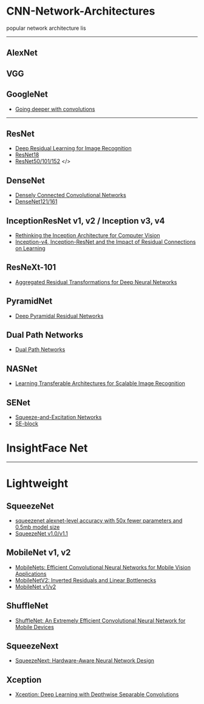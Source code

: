 # CNN-Network-Architectures
popular network architecture lis

---

## AlexNet

## VGG 

## GoogleNet
- [Going deeper with convolutions](https://arxiv.org/pdf/1409.4842.pdf)

---

## ResNet
- [Deep Residual Learning for Image Recognition](https://arxiv.org/pdf/1512.03385.pdf)
- [ResNet18](https://github.com/HolmesShuan/ResNet-18-Caffemodel-on-ImageNet)
- [ResNet50/101/152](https://github.com/KaimingHe/deep-residual-networks)
</>

## DenseNet
- [Densely Connected Convolutional Networks](https://arxiv.org/pdf/1608.06993.pdf)
- [DenseNet121/161](https://github.com/shicai/DenseNet-Caffe)


## InceptionResNet v1, v2 / Inception v3, v4
- [Rethinking the Inception Architecture for Computer Vision](https://arxiv.org/pdf/1512.00567.pdf)
- [Inception-v4, Inception-ResNet and
the Impact of Residual Connections on Learning](https://arxiv.org/pdf/1602.07261.pdf)

## ResNeXt-101
- [Aggregated Residual Transformations for Deep Neural Networks](https://arxiv.org/pdf/1709.01507.pdf)

## PyramidNet
- [Deep Pyramidal Residual Networks](https://arxiv.org/pdf/1610.02915.pdf)

## Dual Path Networks
- [Dual Path Networks](https://arxiv.org/pdf/1707.01629.pdf)


## NASNet
- [Learning Transferable Architectures for Scalable Image Recognition](https://arxiv.org/pdf/1707.07012.pdf)


## SENet
- [Squeeze-and-Excitation Networks](https://arxiv.org/pdf/1709.01507.pdf)
- [SE-block](https://github.com/hujie-frank/SENet)



# InsightFace Net

---

# Lightweight

## SqueezeNet
- [squeezenet alexnet-level accuracy with 50x fewer parameters and 0.5mb model size](https://arxiv.org/pdf/1602.07360.pdf)
- [SqueezeNet v1.0/v1.1](https://github.com/DeepScale/SqueezeNet)

## MobileNet v1, v2
- [MobileNets: Efficient Convolutional Neural Networks for Mobile Vision Applications](https://arxiv.org/pdf/1704.04861.pdf)
- [MobileNetV2: Inverted Residuals and Linear Bottlenecks](https://arxiv.org/pdf/1801.04381.pdf)
- [MobileNet v1/v2](https://github.com/shicai/MobileNet-Caffe)

## ShuffleNet
- [ShuffleNet: An Extremely Efficient Convolutional Neural Network for Mobile Devices](https://arxiv.org/pdf/1707.01083.pdf)


## SqueezeNext
- [SqueezeNext: Hardware-Aware Neural Network Design](https://arxiv.org/pdf/1803.10615.pdf)


## Xception
- [Xception: Deep Learning with Depthwise Separable Convolutions](https://arxiv.org/pdf/1610.02357.pdf)












